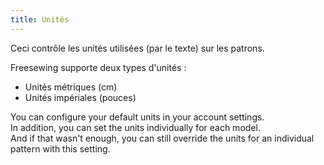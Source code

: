 ```yaml
---
title: Unités
---
```


Ceci contrôle les unités utilisées (par le texte) sur les patrons.

Freesewing supporte deux types d'unités :

- Unités métriques (cm)
- Unités impériales (pouces)

You can configure your default units in your account settings.  
In addition, you can set the units individually for each model.  
And if that wasn't enough, you can still override the units for an individual pattern with this setting.
